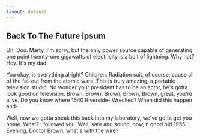 ```yaml
---
layout: default
---
```


## Back To The Future ipsum

Uh, Doc. Marty, I'm sorry, but the only power source capable of generating one point twenty-one gigawatts of electricity is a bolt of lightning. Why not? Hey. It's my dad.

You okay, is everything alright? Children. Radiation suit, of course, cause all of the fall out from the atomic wars. This is truly amazing, a portable television studio. No wonder your president has to be an actor, he's gotta look good on television. Brown, Brown, Brown, Brown, Brown, great, you're alive. Do you know where 1640 Riverside- Wrecked? When did this happen and-

Well, now we gotta sneak this back into my laboratory, we've gotta get you home. What? I followed you. Well, safe and sound, now, n good old 1955. Evening, Doctor Brown, what's with the wire?
